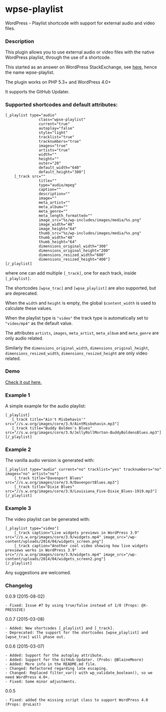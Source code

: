 wpse-playlist
=================

WordPress - Playlist shortcode with support for external audio and video files.

### Description

This plugin allows you to use external audio or video files with the native WordPress playlist, through the use of a shortcode.

This started as an answer on WordPress StackExchange, see [here](http://wordpress.stackexchange.com/questions/141766/making-audio-playlist-with-external-audio-files/), hence the name wpse-playlist.

The plugin works on PHP 5.3+ and WordPress 4.0+ 

It supports the GitHub Updater.

### Supported shortcodes and default attributes:

    [_playlist type="audio" 
                   class="wpse-playlist" 
                   current="true" 
                   autoplay="false" 
                   style="light" 
                   tracklist="true" 
                   tracknumbers="true" 
                   images="true" 
                   artists="true" 
                   width="" 
                   height=""
                   outer="20"
                   default_width="640"
                   default_height="380"]
        [_track src="" 
                   title="" 
                   type="audio/mpeg" 
                   caption="" 
                   description="" 
                   image="" 
                   meta_artist="" 
                   meta_album="" 
                   meta_genre=""
                   meta_length_formatted=""
                   image_src="%s/wp-includes/images/media/%s.png" 
                   image_width="48" 
                   image_height="64"
                   thumb_src="%s/wp-includes/images/media/%s.png" 
                   thumb_width="48" 
                   thumb_height="64"
                   dimensions_original_width="300" 
                   dimensions_original_height="200"
                   dimensions_resized_width="600" 
                   dimensions_resized_height="400"]
    [/_playlist]

where one can add multiple `[_track]`, one for each track, inside `[_playlist]`.

The shortcodes `[wpse_trac]` and `[wpse_playlist]` are also supported, but are deprecated.

When the `width` and `height` is empty, the global `$content_width` is used to calculate these values.

When the playlist type is `"video"` the track type is automatically set to `"video/mp4"` as the default value.

The attributes  `artists`, `images`, `meta_artist`, `meta_album` and `meta_genre` are only audio related.

Similarly the `dimensions_original_width`, `dimensions_original_height`, `dimensions_resized_width`, `dimensions_resized_height` are only video related.

### Demo

[Check it out here.](http://xlino.com/projects/wordpress-playlist-shortcode-with-external-audio-or-video-files/)

### Example 1

A simple example for the audio playlist:

    [_playlist]
       [_track title="Ain't Misbehavin'" src="//s.w.org/images/core/3.9/AintMisbehavin.mp3"]
       [_track title="Buddy Bolden's Blues" src="//s.w.org/images/core/3.9/JellyRollMorton-BuddyBoldensBlues.mp3"]
    [/_playlist]
 

### Example 2

The vanilla audio version is generated with:

    [_playlist type="audio" current="no" tracklist="yes" tracknumbers="no" images="no" artist="no"]
        [_track title="Davenport Blues" src="//s.w.org/images/core/3.9/DavenportBlues.mp3"]
        [_track title="Dixie Blues" src="//s.w.org/images/core/3.9/Louisiana_Five-Dixie_Blues-1919.mp3"]
    [/_playlist]

### Example 3

The video playlist can be generated with:

    [_playlist type="video"]
        [_track caption="Live widgets previews in WordPress 3.9" src="//s.w.org/images/core/3.9/widgets.mp4" image_src="/wp-content/uploads/2014/04/widgets_screen.png"]
        [_track caption="Another cool video showing how live widgets previews works in WordPress 3.9" src="//s.w.org/images/core/3.9/widgets.mp4" image_src="/wp-content/uploads/2014/04/widgets_screen2.png"]
    [/_playlist]


Any suggestions are welcomed.

### Changelog

0.0.9 (2015-08-02)

    - Fixed: Issue #7 by using true/false instead of 1/0 (Props: @X-PRESSIVE)


0.0.7 (2015-03-08) 

    - Added: New shortcodes [_playlist] and [_track].
    - Deprecated: The support for the shortcodes [wpse_playlist] and [wpse_trac] will phase out. 

0.0.6 (2015-03-07) 

    - Added: Support for the autoplay attribute.
    - Added: Support for the GitHub Updater. (Probs: @BlaineMoore)
    - Added: More info in the README.md file.
    - Changed: Refactored regarding late escaping.
    - Changed: Replaced filter_var() with wp_validate_boolean(), so we need WordPress 4.0+.
    - Fixed: Some minor adjustments.

0.0.5 

    - Fixed: added the missing script class to support WordPress 4.0 (Props: @ruLait)

